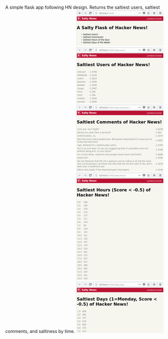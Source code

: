 A simple flask app following HN design. Returns the saltiest users, saltiest comments, and saltiness by time.
![Screenshots](app_proof.png)
